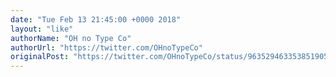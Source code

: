 ```yaml
---
date: "Tue Feb 13 21:45:00 +0000 2018"
layout: "like"
authorName: "OH no Type Co"
authorUrl: "https://twitter.com/OHnoTypeCo"
originalPost: "https://twitter.com/OHnoTypeCo/status/963529463353851905"
---
```

